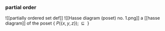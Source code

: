 ### partial order
![[partially ordered set def]]
![[Hasse diagram (poset) no. 1.png]]
	a [[hasse diagram]] of the poset $\{\text{ } P(\{x,y,z\});\subseteq \text{ } \}$ 

